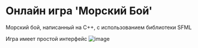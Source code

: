 # Онлайн игра 'Морский Бой'

Морский бой, написанный на C++, с использованием библиотеки SFML

Игра имеет простой интерфейс
![image](https://github.com/user-attachments/assets/31485b2c-db15-46a9-b45e-906d67668f11)
